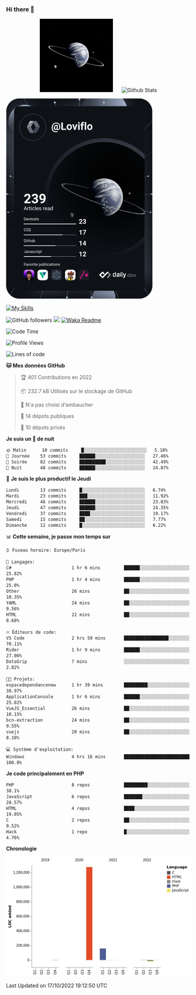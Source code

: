 ### Hi there 👋

<p align="center">
  <img src="https://github.com/Loviflo/Loviflo/blob/main/img/portrait.jpg" alt="Loviflo" height="200" style="margin-right: 20px"/>
  <img src="https://github-readme-stats.vercel.app/api?username=Loviflo&show_icons=true&theme=graywhite" alt="Github Stats" />
</p>

<a href="https://app.daily.dev/loviflo"><img src="https://github.com/loviflo/loviflo/blob/main/devcard.svg" width="400" alt="Loviflo's Dev Card"/></a>


[![My Skills](https://skillicons.dev/icons?i=php,laravel,symfony,mysql,js,ts,html,css,sass,angular,docker,webpack,vscode,figma,git,github,gitlab)](https://skillicons.dev)


![GitHub followers](https://img.shields.io/github/followers/Loviflo?label=Follow&style=social)
![](https://visitor-badge.glitch.me/badge?page_id=Loviflo.Loviflo)
[![Waka Readme](https://github.com/Loviflo/Loviflo/actions/workflows/update-stats.yml/badge.svg)](https://github.com/Loviflo/Loviflo/actions/workflows/update-stats.yml)

<!--START_SECTION:waka-->
![Code Time](http://img.shields.io/badge/Code%20Time-633%20hrs%2017%20mins-blue)

![Profile Views](http://img.shields.io/badge/Vues%20du%20profil-0-blue)

![Lines of code](https://img.shields.io/badge/Depuis%20Hello%20World%2C%20j%27ai%20%C3%A9crit-1%20Million%20Lignes%20de%20code-blue)

**🐱 Mes données GitHub** 

> 🏆 401 Contributions en 2022
 > 
> 📦 232.7 kB Utilisés sur le stockage de GitHub 
 > 
> 🚫 N'a pas choisi d'embaucher
 > 
> 📜 14 dépots publiques 
 > 
> 🔑 10 dépots privés  
 > 
**Je suis un 🦉 de nuit** 

```text
🌞 Matin      10 commits     █░░░░░░░░░░░░░░░░░░░░░░░░   5.18% 
🌆 Journée    53 commits     ██████░░░░░░░░░░░░░░░░░░░   27.46% 
🌃 Soirée     82 commits     ██████████░░░░░░░░░░░░░░░   42.49% 
🌙 Nuit       48 commits     ██████░░░░░░░░░░░░░░░░░░░   24.87%

```
📅 **Je suis le plus productif le Jeudi** 

```text
Lundi        13 commits     █░░░░░░░░░░░░░░░░░░░░░░░░   6.74% 
Mardi        23 commits     ███░░░░░░░░░░░░░░░░░░░░░░   11.92% 
Mercredi     46 commits     ██████░░░░░░░░░░░░░░░░░░░   23.83% 
Jeudi        47 commits     ██████░░░░░░░░░░░░░░░░░░░   24.35% 
Vendredi     37 commits     ████░░░░░░░░░░░░░░░░░░░░░   19.17% 
Samedi       15 commits     ██░░░░░░░░░░░░░░░░░░░░░░░   7.77% 
Dimanche     12 commits     █░░░░░░░░░░░░░░░░░░░░░░░░   6.22%

```


📊 **Cette semaine, je passe mon temps sur** 

```text
⌚︎ Fuseau horaire: Europe/Paris

💬 Langages: 
C#                       1 hr 6 mins         ██████░░░░░░░░░░░░░░░░░░░   25.82% 
PHP                      1 hr 4 mins         ██████░░░░░░░░░░░░░░░░░░░   25.0% 
Other                    26 mins             ██░░░░░░░░░░░░░░░░░░░░░░░   10.35% 
YAML                     24 mins             ██░░░░░░░░░░░░░░░░░░░░░░░   9.56% 
HTML                     22 mins             ██░░░░░░░░░░░░░░░░░░░░░░░   8.68%

🔥 Éditeurs de code: 
VS Code                  2 hrs 59 mins       █████████████████░░░░░░░░   70.11% 
Rider                    1 hr 9 mins         ██████░░░░░░░░░░░░░░░░░░░   27.06% 
DataGrip                 7 mins              ░░░░░░░░░░░░░░░░░░░░░░░░░   2.82%

🐱‍💻 Projets: 
espacedependancenew      1 hr 39 mins        █████████░░░░░░░░░░░░░░░░   38.97% 
ApplicationConsole       1 hr 6 mins         ██████░░░░░░░░░░░░░░░░░░░   25.82% 
VueJS_Essential          26 mins             ██░░░░░░░░░░░░░░░░░░░░░░░   10.15% 
bcn-extraction           24 mins             ██░░░░░░░░░░░░░░░░░░░░░░░   9.55% 
vuejs                    20 mins             ██░░░░░░░░░░░░░░░░░░░░░░░   8.18%

💻 Système d'exploitation: 
Windows                  4 hrs 16 mins       █████████████████████████   100.0%

```

**Je code principalement en PHP** 

```text
PHP                      8 repos             █████████░░░░░░░░░░░░░░░░   38.1% 
JavaScript               6 repos             ███████░░░░░░░░░░░░░░░░░░   28.57% 
HTML                     4 repos             ████░░░░░░░░░░░░░░░░░░░░░   19.05% 
C                        2 repos             ██░░░░░░░░░░░░░░░░░░░░░░░   9.52% 
Hack                     1 repo              █░░░░░░░░░░░░░░░░░░░░░░░░   4.76%

```


**Chronologie**

![Chart not found](https://raw.githubusercontent.com/Loviflo/Loviflo/main/charts/bar_graph.png) 


 Last Updated on 17/10/2022 19:12:50 UTC
<!--END_SECTION:waka-->
